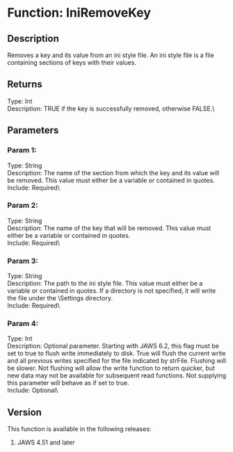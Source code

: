 # Function: IniRemoveKey

## Description

Removes a key and its value from an ini style file. An ini style file is
a file containing sections of keys with their values.

## Returns

Type: Int\
Description: TRUE if the key is successfully removed, otherwise FALSE.\

## Parameters

### Param 1:

Type: String\
Description: The name of the section from which the key and its value
will be removed. This value must either be a variable or contained in
quotes.\
Include: Required\

### Param 2:

Type: String\
Description: The name of the key that will be removed. This value must
either be a variable or contained in quotes.\
Include: Required\

### Param 3:

Type: String\
Description: The path to the ini style file. This value must either be a
variable or contained in quotes. If a directory is not specified, it
will write the file under the \\Settings directory.\
Include: Required\

### Param 4:

Type: Int\
Description: Optional parameter. Starting with JAWS 6.2, this flag must
be set to true to flush write immediately to disk. True will flush the
current write and all previous writes specified for the file indicated
by strFile. Flushing will be slower. Not flushing will allow the write
function to return quicker, but new data may not be available for
subsequent read functions. Not supplying this parameter will behave as
if set to true.\
Include: Optional\

## Version

This function is available in the following releases:

1.  JAWS 4.51 and later
